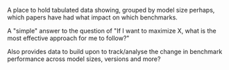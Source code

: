 A place to hold tabulated data showing, grouped by model size perhaps, which papers have had what impact on which benchmarks.

A "simple" answer to the question of "If I want to maximize X, what is the most effective approach for me to follow?"

Also provides data to build upon to track/analyse the change in benchmark performance across model sizes, versions and more?
